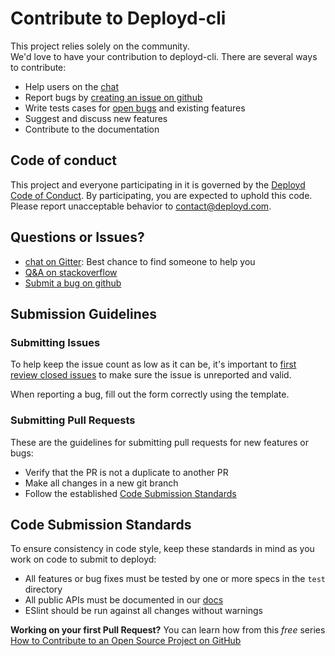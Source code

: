 # Contribute to Deployd-cli

This project relies solely on the community.  
We'd love to have your contribution to deployd-cli. There are several ways to contribute:

 * Help users on the [chat](https://gitter.im/deployd/deployd)
 * Report bugs by [creating an issue on github](https://github.com/deployd/deployd-cli/issues/new)
 * Write tests cases for [open bugs](https://github.com/deployd/deployd-cli/issues) and existing features
 * Suggest and discuss new features
 * Contribute to the documentation

## Code of conduct

This project and everyone participating in it is governed by the [Deployd Code of Conduct](CODE_OF_CONDUCT.md). By participating, you are expected to uphold this code. Please report unacceptable behavior to contact@deployd.com.

## Questions or Issues?

* [chat on Gitter](https://gitter.im/deployd/deployd): Best chance to find someone to help you
* [Q&A on stackoverflow](http://stackoverflow.com/questions/tagged/deployd)
* [Submit a bug on github](https://github.com/deployd/deployd-cli/issues/new)

## Submission Guidelines

### Submitting Issues

To help keep the issue count as low as it can be, it's important to [first review closed issues](https://github.com/deployd/deployd-cli/issues?q=is%3Aissue+is%3Aclosed) to make sure the issue is unreported and valid.

When reporting a bug, fill out the form correctly using the template.

### Submitting Pull Requests

These are the guidelines for submitting pull requests for new features or bugs:

 * Verify that the PR is not a duplicate to another PR
 * Make all changes in a new git branch
 * Follow the established [Code Submission Standards](#code-submission-standards)

## Code Submission Standards

To ensure consistency in code style, keep these standards
in mind as you work on code to submit to deployd:

 * All features or bug fixes must be tested by one or more specs in the `test` directory
 * All public APIs must be documented in our [docs](https://github.com/deployd/docs)
 * ESlint should be run against all changes without warnings


**Working on your first Pull Request?** You can learn how from this *free* series [How to Contribute to an Open Source Project on GitHub](https://egghead.io/series/how-to-contribute-to-an-open-source-project-on-github)